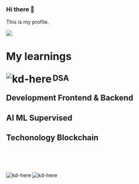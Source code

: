 ### Hi there 👋 


<!--
**Kd-Here/Kd-Here** is a ✨ _special_ ✨ repository because its `README.md` (this file) appears on your GitHub profile.

Here are some ideas to get you started:

- 🔭 I’m currently working on ...
- 🌱 I’m currently learning ...
- 👯 I’m looking to collaborate on ...
- 🤔 I’m looking for help with ...
- 💬 Ask me about ...
- 📫 How to reach me: ...
- 😄 Pronouns: ...
- ⚡ Fun fact: ...
-->This is my profile.
![](https://komarev.com/ghpvc/?username=Kd-Here&label=Profile+Visitor&color=yellow)


<h1> My learnings 
 <p><img align="left" src="https://github-readme-stats.vercel.app/api/top-langs?username=kd-here&show_icons=true&locale=en&layout=compact" alt="kd-here" /></p>
<h2> DSA 
<h2> Development Frontend & Backend
<h2> AI ML Supervised
<h2> Techonology Blockchain</h2></h1>

 
 
 


 
 
<br> 
<br> 
<br>

<p><img align="left" src="https://github-readme-streak-stats.herokuapp.com/?user=kd-here&" alt="kd-here" /> </p>
<p><img align="center" src="https://github-readme-stats.vercel.app/api?username=kd-here&show_icons=true&locale=en" alt="kd-here" />
 </p>
 
